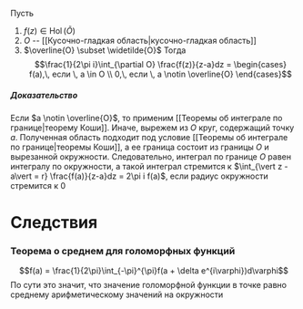 Пусть 
1. $f(z) \in \operatorname{Hol}(\widetilde{O})$
2. $O$ -- [[Кусочно-гладкая область|кусочно-гладкая область]]
3. $\overline{O} \subset \widetilde{O}$
Тогда
$$\frac{1}{2\pi i}\int_{\partial O} \frac{f(z)}{z-a}dz = 
\begin{cases}
f(a),\, если \, a \in O \\
0,\, если \, a \notin \overline{O}
\end{cases}$$
##### Доказательство
Если $a \notin \overline{O}$, то применим [[Теоремы об интеграле по границе|теорему Коши]].
Иначе, вырежем из $O$ круг, содержащий точку $a$. Полученная область подходит под условие [[Теоремы об интеграле по границе|теоремы Коши]], а ее граница состоит из границы $O$ и вырезанной окружности. Следовательно, интеграл по границе $O$ равен интегралу по окружности, а такой интеграл стремится к $\int_{\vert z - a\vert = r} \frac{f(a)}{z-a}dz = 2\pi i f(a)$, если радиус окружности стремится к 0


# Следствия
### Теорема о среднем для голоморфных функций
$$f(a) = \frac{1}{2\pi}\int_{-\pi}^{\pi}f(a + \delta e^{i\varphi})d\varphi$$
По сути это значит, что значение голоморфной функции в точке равно среднему арифметическому значений на окружности
